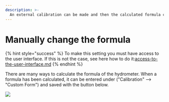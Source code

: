 ```yaml
---
description: >-
  An external calibration can be made and then the calculated formula can be entered via the user interface. Here is explained how.
---
```

# Manually change the formula



{% hint style="success" %}
To make this setting you must have access to the user interface. If this is not the case, see here how to do it:[access-to-the-user-interface.md](../../getting-started/access-to-the-user-interface.md "mention")
{% endhint %}

There are many ways to calculate the formula of the hydrometer.
When a formula has been calculated, it can be entered under ("Calibration" --> "Custom Form") and saved with the button below.

![](../../.gitbook/assets/Calibration\_Adjust\_Formular.png)

&#x20;
